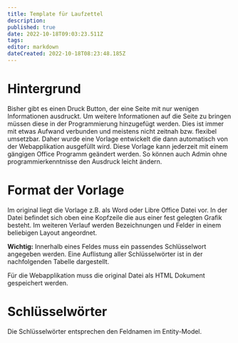 ```yaml
---
title: Template für Laufzettel
description: 
published: true
date: 2022-10-18T09:03:23.511Z
tags: 
editor: markdown
dateCreated: 2022-10-18T08:23:48.185Z
---
```


# Hintergrund
Bisher gibt es einen Druck Button, der eine Seite mit nur wenigen Informationen ausdruckt. Um weitere Informationen auf die Seite zu bringen müssen diese in der Programmierung hinzugefügt werden. Dies ist immer mit etwas Aufwand verbunden und meistens nicht zeitnah bzw. flexibel umsetzbar.
Daher wurde eine Vorlage entwickelt die dann automatisch von der Webapplikation ausgefüllt wird.
Diese Vorlage kann jederzeit mit einem gängigen Office Programm geändert werden.
So können auch Admin ohne programmierkenntnisse den Ausdruck leicht ändern.

# Format der Vorlage
Im original liegt die Vorlage z.B. als Word oder Libre Office Datei vor.
In der Datei befindet sich oben eine Kopfzeile die aus einer fest gelegten Grafik besteht. Im weiteren Verlauf werden Bezeichnungen und Felder in einem beliebigen Layout angeordnet. 

**Wichtig:**
Innerhalb eines Feldes muss ein passendes Schlüsselwort angegeben werden. Eine Auflistung aller Schlüsselwörter ist in der nachfolgenden Tabelle dargestellt.

Für die Webapplikation muss die original Datei als HTML Dokument gespeichert werden.

# Schlüsselwörter
Die Schlüsselwörter entsprechen den Feldnamen im Entity-Model.


